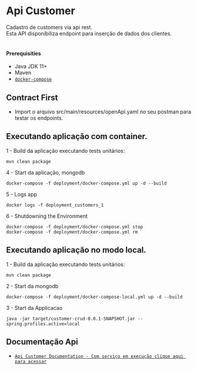 # Api Customer

Cadastro de customers via api rest.<br>
Esta API disponibiliza endpoint para inserção de dados dos clientes.<br><br>


#### Prerequisities

* Java JDK 11+
* Maven
* [`docker-compose`](https://docs.docker.com/compose/install/)

## Contract First
* Import o arquivo src/main/resources/openApi.yaml no seu postman para testar os endpoints.


## Executando aplicação com container.

1 - Build da aplicação executando tests unitários:

    mvn clean package

4 - Start da aplicação, mongodb

    docker-compose -f deployment/docker-compose.yml up -d --build

5 - Logs app
    
    docker logs -f deployment_customers_1

6 - Shutdowning the Environment

    docker-compose -f deployment/docker-compose.yml stop
    docker-compose -f deployment/docker-compose.yml rm

## Executando aplicação no modo local.

1 - Build da aplicação executando tests unitários:

    mvn clean package

2 - Start da mongodb

    docker-compose -f deployment/docker-compose-local.yml up -d --build

3 - Start da Applicacao

    java -jar target/customer-crud-0.0.1-SNAPSHOT.jar --spring.profiles.active=local



## Documentação Api 
* [`Api Customer Documentation - Com serviço em execução clique aqui para acessar`](http://localhost:8080/swagger-ui.html)
